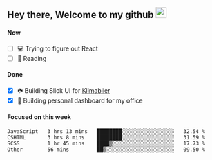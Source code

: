 ## Hey there, Welcome to my github <img src="https://media.giphy.com/media/hvRJCLFzcasrR4ia7z/giphy.gif" width="25px">

#### Now
- [ ] 💻 Trying to figure out React
- [ ] 📕 Reading

#### Done
- [x] ☘️ Building Slick UI for [Klimabiler](https://klimabiler.dk)
- [x] 🚀 Building personal dashboard for my office
 
 #### Focused on this week
<!--START_SECTION:waka-->

```text
JavaScript   3 hrs 13 mins   ████████░░░░░░░░░░░░░░░░░   32.54 %
CSHTML       3 hrs 8 mins    ████████░░░░░░░░░░░░░░░░░   31.59 %
SCSS         1 hr 45 mins    ████▒░░░░░░░░░░░░░░░░░░░░   17.73 %
Other        56 mins         ██▒░░░░░░░░░░░░░░░░░░░░░░   09.50 %
```

<!--END_SECTION:waka-->

